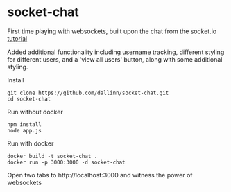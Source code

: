 # socket-chat

First time playing with websockets, built upon the chat from the socket.io [tutorial](http://socket.io/get-started/chat/)

Added additional functionality including username tracking, different styling for different users, and a 'view all users' button, along with some additional styling.

Install
```
git clone https://github.com/dallinn/socket-chat.git
cd socket-chat
```

Run without docker
```
npm install
node app.js
```

Run with docker
```
docker build -t socket-chat .
docker run -p 3000:3000 -d socket-chat
```

Open two tabs to http://localhost:3000 and witness the power of websockets
